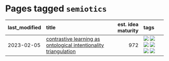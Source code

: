 # Pages tagged `semiotics`

|last_modified|title|est. idea maturity|tags
|:---|:---|---:|:---|
|2023-02-05|[contrastive learning as ontological intentionality triangulation](../contrastive_learning_as_ontological_intentionality_triangulation.md)|972|[![](https://img.shields.io/badge/tag-meta-c6963e)](../tags/meta.md) [![](https://img.shields.io/badge/tag-philosophy-869cae)](../tags/philosophy.md) [![](https://img.shields.io/badge/tag-semiotics-3c7f53)](../tags/semiotics.md) [![](https://img.shields.io/badge/tag-synesthesia-22d494)](../tags/synesthesia.md) [![](https://img.shields.io/badge/tag-theory-90446b)](../tags/theory.md) [![](https://img.shields.io/badge/tag-wip-5d9a82)](../tags/wip.md)|